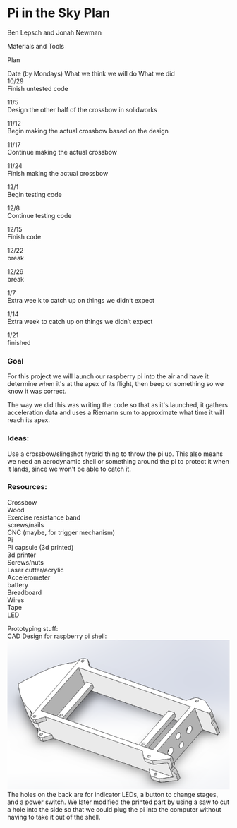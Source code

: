 # Pi in the Sky Plan
Ben Lepsch and Jonah Newman

Materials and Tools


Plan  

Date (by Mondays)
What we think we will do
What we did  
10/29  
Finish untested code


11/5  
Design the other half of the crossbow in solidworks


11/12  
Begin making the actual crossbow based on the design


11/17  
Continue making the actual crossbow


11/24  
Finish making the actual crossbow


12/1  
Begin testing code


12/8  
Continue testing code


12/15  
Finish code


12/22  
break


12/29   
break


1/7  
Extra wee  k to catch up on things we didn’t expect


1/14   
Extra week to catch up on things we didn’t expect


1/21   
finished




### Goal  
For this project we will launch our raspberry pi into the air and have it determine when it's at the apex of its flight, then beep or something so we know it was correct.

The way we did this was writing the code so that as it's launched, it gathers acceleration data and uses a Riemann sum to approximate what time it will reach its apex.

### Ideas:  
Use a crossbow/slingshot hybrid thing to throw the pi up.
This also means we need an aerodynamic shell or something around the pi to protect it when it lands, since we won't be able to catch it.

### Resources:  
Crossbow  
Wood   
Exercise resistance band  
screws/nails  
CNC (maybe, for trigger mechanism)  
Pi  
Pi capsule (3d printed)  
3d printer  
Screws/nuts  
Laser cutter/acrylic  
Accelerometer   
battery  
Breadboard  
Wires  
Tape  
LED  

Prototyping stuff:  
CAD Design for raspberry pi shell:  
![Raspberry Pi Shell](/screenshott.png)  
The holes on the back are for indicator LEDs, a button to change stages, and a power switch.
We later modified the printed part by using a saw to cut a hole into the side so that we could plug the pi into the computer without having to take it out of the shell.


